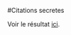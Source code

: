 #Citations secretes

Voir le résultat [ici](https://www.vbeaulieu.com/portfolio/citations-secretes/index.html).
